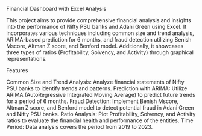 Financial Dashboard with Excel Analysis

This project aims to provide comprehensive financial analysis and insights into the performance of Nifty PSU banks and Adani Green using Excel. It incorporates various techniques including common size and trend analysis, ARIMA-based prediction for 6 months, and fraud detection utilizing Benish Mscore, Altman Z score, and Benford model. Additionally, it showcases three types of ratios (Profitability, Solvency, and Activity) through graphical representations.

Features

Common Size and Trend Analysis: Analyze financial statements of Nifty PSU banks to identify trends and patterns.
Prediction with ARIMA: Utilize ARIMA (AutoRegressive Integrated Moving Average) to predict future trends for a period of 6 months.
Fraud Detection: Implement Benish Mscore, Altman Z score, and Benford model to detect potential fraud in Adani Green and Nifty PSU banks.
Ratio Analysis: Plot Profitability, Solvency, and Activity ratios to evaluate the financial health and performance of the entities.
Time Period: Data analysis covers the period from 2019 to 2023.

